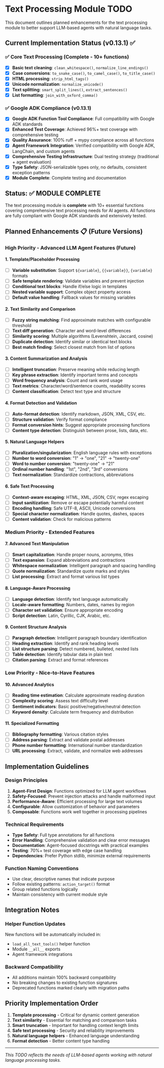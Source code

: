 # Text Processing Module TODO

This document outlines planned enhancements for the text processing module to better support LLM-based agents with natural language tasks.

## Current Implementation Status (v0.13.1) ✅

### ✅ Core Text Processing (Complete - 10+ functions)
- [x] **Basic text cleaning**: `clean_whitespace()`, `normalize_line_endings()`
- [x] **Case conversions**: `to_snake_case()`, `to_camel_case()`, `to_title_case()`
- [x] **HTML processing**: `strip_html_tags()`
- [x] **Unicode normalization**: `normalize_unicode()`
- [x] **Text splitting**: `smart_split_lines()`, `extract_sentences()`
- [x] **List formatting**: `join_with_oxford_comma()`

### ✅ Google ADK Compliance (v0.13.1)
- [x] **Google ADK Function Tool Compliance**: Full compatibility with Google ADK standards
- [x] **Enhanced Test Coverage**: Achieved 96%+ test coverage with comprehensive testing
- [x] **Quality Assurance**: 100% ruff + mypy compliance across all functions
- [x] **Agent Framework Integration**: Verified compatibility with Google ADK, LangChain, and custom agents
- [x] **Comprehensive Testing Infrastructure**: Dual testing strategy (traditional + agent evaluation)
- [x] **Type Safety**: JSON-serializable types only, no defaults, consistent exception patterns
- [x] **Module Complete**: Complete testing and documentation

## Status: ✅ MODULE COMPLETE

The text processing module is **complete** with 10+ essential functions covering comprehensive text processing needs for AI agents. All functions are fully compliant with Google ADK standards and extensively tested.

## Planned Enhancements 📋 (Future Versions)

### High Priority - Advanced LLM Agent Features (Future)

#### 1. Template/Placeholder Processing
- [ ] **Variable substitution**: Support `${variable}`, `{{variable}}`, `{variable}` formats
- [ ] **Safe template rendering**: Validate variables and prevent injection
- [ ] **Conditional text blocks**: Handle if/else logic in templates
- [ ] **Nested variable support**: Complex object property access
- [ ] **Default value handling**: Fallback values for missing variables

#### 2. Text Similarity and Comparison
- [ ] **Fuzzy string matching**: Find approximate matches with configurable threshold
- [ ] **Text diff generation**: Character and word-level differences
- [ ] **Similarity scoring**: Multiple algorithms (Levenshtein, Jaccard, cosine)
- [ ] **Duplicate detection**: Identify similar or identical text blocks
- [ ] **Best match finding**: Select closest match from list of options

#### 3. Content Summarization and Analysis
- [ ] **Intelligent truncation**: Preserve meaning while reducing length
- [ ] **Key phrase extraction**: Identify important terms and concepts
- [ ] **Word frequency analysis**: Count and rank word usage
- [ ] **Text metrics**: Character/word/sentence counts, readability scores
- [ ] **Content classification**: Detect text type and structure

#### 4. Format Detection and Validation
- [ ] **Auto-format detection**: Identify markdown, JSON, XML, CSV, etc.
- [ ] **Structure validation**: Verify format compliance
- [ ] **Format conversion hints**: Suggest appropriate processing functions
- [ ] **Content type detection**: Distinguish between prose, lists, data, etc.

#### 5. Natural Language Helpers
- [ ] **Pluralization/singularization**: English language rules with exceptions
- [ ] **Number to word conversion**: "1" → "one", "21" → "twenty-one"
- [ ] **Word to number conversion**: "twenty-one" → "21"
- [ ] **Ordinal number handling**: "1st", "2nd", "3rd" conversions
- [ ] **Text normalization**: Standardize contractions, abbreviations

#### 6. Safe Text Processing
- [ ] **Context-aware escaping**: HTML, XML, JSON, CSV, regex escaping
- [ ] **Input sanitization**: Remove or escape potentially harmful content
- [ ] **Encoding handling**: Safe UTF-8, ASCII, Unicode conversions
- [ ] **Special character normalization**: Handle quotes, dashes, spaces
- [ ] **Content validation**: Check for malicious patterns

### Medium Priority - Extended Features

#### 7. Advanced Text Manipulation
- [ ] **Smart capitalization**: Handle proper nouns, acronyms, titles
- [ ] **Text expansion**: Expand abbreviations and contractions
- [ ] **Whitespace normalization**: Intelligent paragraph and spacing handling
- [ ] **Quote normalization**: Standardize quote marks and styles
- [ ] **List processing**: Extract and format various list types

#### 8. Language-Aware Processing
- [ ] **Language detection**: Identify text language automatically
- [ ] **Locale-aware formatting**: Numbers, dates, names by region
- [ ] **Character set validation**: Ensure appropriate encoding
- [ ] **Script detection**: Latin, Cyrillic, CJK, Arabic, etc.

#### 9. Content Structure Analysis
- [ ] **Paragraph detection**: Intelligent paragraph boundary identification
- [ ] **Heading extraction**: Identify and rank heading levels
- [ ] **List structure parsing**: Detect numbered, bulleted, nested lists
- [ ] **Table detection**: Identify tabular data in plain text
- [ ] **Citation parsing**: Extract and format references

### Low Priority - Nice-to-Have Features

#### 10. Advanced Analytics
- [ ] **Reading time estimation**: Calculate approximate reading duration
- [ ] **Complexity scoring**: Assess text difficulty level
- [ ] **Sentiment indicators**: Basic positive/negative/neutral detection
- [ ] **Keyword density**: Calculate term frequency and distribution

#### 11. Specialized Formatting
- [ ] **Bibliography formatting**: Various citation styles
- [ ] **Address parsing**: Extract and validate postal addresses
- [ ] **Phone number formatting**: International number standardization
- [ ] **URL processing**: Extract, validate, and normalize web addresses

## Implementation Guidelines

### Design Principles
1. **Agent-First Design**: Functions optimized for LLM agent workflows
2. **Safety-Focused**: Prevent injection attacks and handle malformed input
3. **Performance-Aware**: Efficient processing for large text volumes
4. **Configurable**: Allow customization of behavior and parameters
5. **Composable**: Functions work well together in processing pipelines

### Technical Requirements
- **Type Safety**: Full type annotations for all functions
- **Error Handling**: Comprehensive validation and clear error messages
- **Documentation**: Agent-focused docstrings with practical examples
- **Testing**: 70%+ test coverage with edge case handling
- **Dependencies**: Prefer Python stdlib, minimize external requirements

### Function Naming Conventions
- Use clear, descriptive names that indicate purpose
- Follow existing patterns: `action_target()` format
- Group related functions logically
- Maintain consistency with current module style

## Integration Notes

### Helper Function Updates
New functions will be automatically included in:
- `load_all_text_tools()` helper function
- Module `__all__` exports
- Agent framework integrations

### Backward Compatibility
- All additions maintain 100% backward compatibility
- No breaking changes to existing function signatures
- Deprecated functions marked clearly with migration paths

## Priority Implementation Order

1. **Template processing** - Critical for dynamic content generation
2. **Text similarity** - Essential for matching and comparison tasks
3. **Smart truncation** - Important for handling context length limits
4. **Safe text processing** - Security and reliability improvements
5. **Natural language helpers** - Enhanced language understanding
6. **Format detection** - Better content type handling

---

*This TODO reflects the needs of LLM-based agents working with natural language processing tasks.*